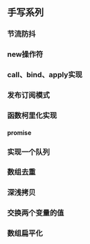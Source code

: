 ## 手写系列

### 节流防抖



### new操作符





### call、bind、apply实现





### 发布订阅模式





### 函数柯里化实现





#### promise



### 实现一个队列





### 数组去重





### 深浅拷贝





### 交换两个变量的值





### 数组扁平化




